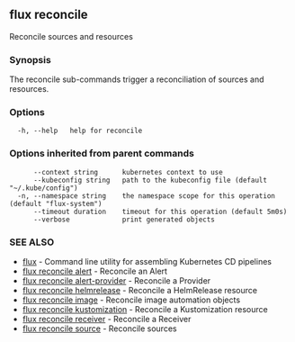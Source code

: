 ## flux reconcile

Reconcile sources and resources

### Synopsis

The reconcile sub-commands trigger a reconciliation of sources and resources.

### Options

```
  -h, --help   help for reconcile
```

### Options inherited from parent commands

```
      --context string      kubernetes context to use
      --kubeconfig string   path to the kubeconfig file (default "~/.kube/config")
  -n, --namespace string    the namespace scope for this operation (default "flux-system")
      --timeout duration    timeout for this operation (default 5m0s)
      --verbose             print generated objects
```

### SEE ALSO

* [flux](flux.md)	 - Command line utility for assembling Kubernetes CD pipelines
* [flux reconcile alert](flux_reconcile_alert.md)	 - Reconcile an Alert
* [flux reconcile alert-provider](flux_reconcile_alert-provider.md)	 - Reconcile a Provider
* [flux reconcile helmrelease](flux_reconcile_helmrelease.md)	 - Reconcile a HelmRelease resource
* [flux reconcile image](flux_reconcile_image.md)	 - Reconcile image automation objects
* [flux reconcile kustomization](flux_reconcile_kustomization.md)	 - Reconcile a Kustomization resource
* [flux reconcile receiver](flux_reconcile_receiver.md)	 - Reconcile a Receiver
* [flux reconcile source](flux_reconcile_source.md)	 - Reconcile sources

